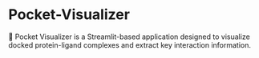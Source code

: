 # Pocket-Visualizer
🧬 Pocket Visualizer is a Streamlit-based application designed to visualize docked protein-ligand complexes and extract key interaction information.
